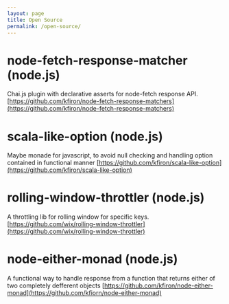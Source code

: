 ```yaml
---
layout: page
title: Open Source 
permalink: /open-source/
---
```


# node-fetch-response-matcher (node.js) 
Chai.js plugin with declarative asserts for node-fetch response API.
[https://github.com/kfiron/node-fetch-response-matchers](https://github.com/kfiron/node-fetch-response-matchers)

# scala-like-option (node.js)
Maybe monade for javascript, to avoid null checking and handling option contained in functional manner
[https://github.com/kfiron/scala-like-option](https://github.com/kfiron/scala-like-option)

# rolling-window-throttler (node.js)
A throttling lib for rolling window for specific keys.
[https://github.com/wix/rolling-window-throttler](https://github.com/wix/rolling-window-throttler)

# node-either-monad (node.js)
A functional way to handle response from a function that returns either of two completely defferent objects
[https://github.com/kfiron/node-either-monad](https://github.com/kfiorn/node-either-monad)

